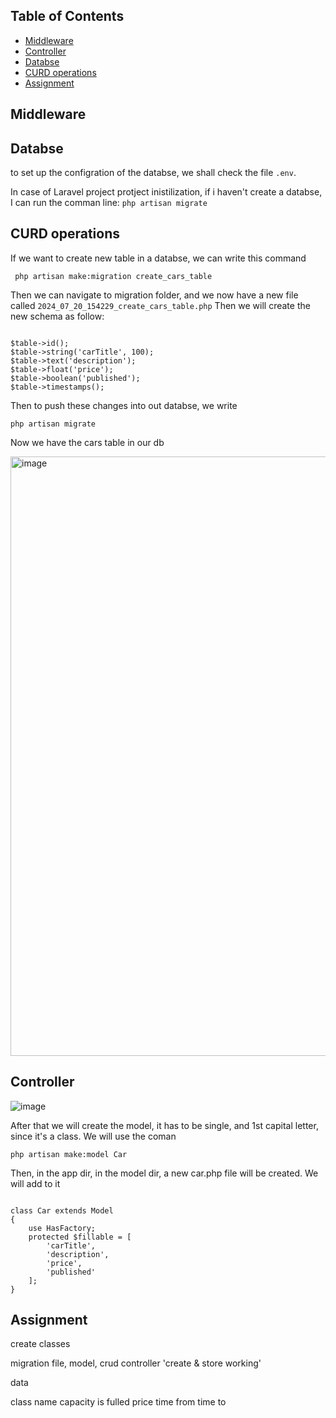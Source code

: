 

## Table of Contents
- [Middleware](#Middleware)
- [Controller](#Controller)
- [Databse](#Databse)
- [CURD operations](#CURD-operations)
- [Assignment](#Assignment)

## Middleware




## Databse
to set up the configration of the databse, we shall check the file ``` .env ```. 

In case of Laravel project protject inistilization, if i haven't create a databse, I can run the comman line:
``` php artisan migrate ```



## CURD operations

If we want to create new table in a databse, we can write this command

``` php artisan make:migration create_cars_table```

Then we can navigate to migration folder, and we now have a new file called  ``` 2024_07_20_154229_create_cars_table.php ```
Then we will create the new schema as follow:

```

$table->id();
$table->string('carTitle', 100);
$table->text('description');
$table->float('price');
$table->boolean('published');
$table->timestamps();

```

Then to push these changes into out databse, we write

``` php artisan migrate ```

Now we have the cars table in our db

<img width="959" alt="image" src="https://github.com/user-attachments/assets/f0a94e6c-2f44-46f2-85e2-3e2ee61119a1">

## Controller

![image](https://github.com/user-attachments/assets/6e68801c-4436-46e8-ba46-8f1b3e6037c3)

After that we will create the model, it has to be single, and 1st capital letter, since it's a class. We will use the coman

``` php artisan make:model Car ```

Then, in the app dir, in the model dir, a new car.php file will be created. We will add to it

```

class Car extends Model
{
    use HasFactory;
    protected $fillable = [
        'carTitle',
        'description',
        'price',
        'published'
    ];
}
```

## Assignment

create classes

migration file, model, crud controller 'create & store working'

data

class name
capacity
is fulled
price
time from
time to
